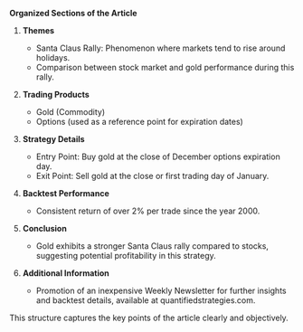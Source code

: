 **Organized Sections of the Article**

1. **Themes**
   - Santa Claus Rally: Phenomenon where markets tend to rise around holidays.
   - Comparison between stock market and gold performance during this rally.

2. **Trading Products**
   - Gold (Commodity)
   - Options (used as a reference point for expiration dates)

3. **Strategy Details**
   - Entry Point: Buy gold at the close of December options expiration day.
   - Exit Point: Sell gold at the close or first trading day of January.

4. **Backtest Performance**
   - Consistent return of over 2% per trade since the year 2000.

5. **Conclusion**
   - Gold exhibits a stronger Santa Claus rally compared to stocks, suggesting potential profitability in this strategy.

6. **Additional Information**
   - Promotion of an inexpensive Weekly Newsletter for further insights and backtest details, available at quantifiedstrategies.com.

This structure captures the key points of the article clearly and objectively.
